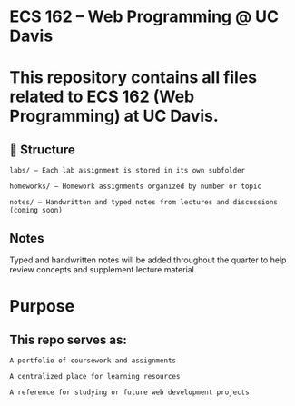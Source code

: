# ECS 162 – Web Programming @ UC Davis

# This repository contains all files related to ECS 162 (Web Programming) at UC Davis.
## 📂 Structure

    labs/ – Each lab assignment is stored in its own subfolder

    homeworks/ – Homework assignments organized by number or topic

    notes/ – Handwritten and typed notes from lectures and discussions (coming soon)

## Notes
Typed and handwritten notes will be added throughout the quarter to help review concepts and supplement lecture material.
# Purpose
## This repo serves as:

    A portfolio of coursework and assignments

    A centralized place for learning resources

    A reference for studying or future web development projects
